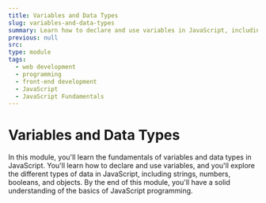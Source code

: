 ```yaml
---
title: Variables and Data Types
slug: variables-and-data-types
summary: Learn how to declare and use variables in JavaScript, including strings, numbers, booleans, and objects. Master the basics of data types in JavaScript.
previous: null
src:
type: module
tags:
  - web development
  - programming
  - front-end development
  - JavaScript
  - JavaScript Fundamentals
---
```


# Variables and Data Types

In this module, you'll learn the fundamentals of variables and data types in JavaScript. You'll learn how to declare and use variables, and you'll explore the different types of data in JavaScript, including strings, numbers, booleans, and objects. By the end of this module, you'll have a solid understanding of the basics of JavaScript programming.
